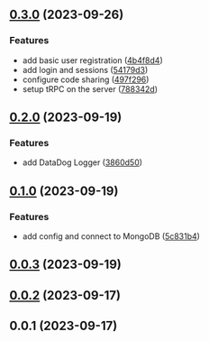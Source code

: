 

## [0.3.0](https://github.com/mcankudis/hometheca/compare/0.2.0...0.3.0) (2023-09-26)


### Features

* add basic user registration ([4b4f8d4](https://github.com/mcankudis/hometheca/commit/4b4f8d4e7002fb9ba73db83bf98fb9428e6faa2b))
* add login and sessions ([54179d3](https://github.com/mcankudis/hometheca/commit/54179d3fa2de3c42db5ae32ffcdcf770bf3a5467))
* configure code sharing ([497f296](https://github.com/mcankudis/hometheca/commit/497f296b0dc2b843294397ff924b6c63b13f413d))
* setup tRPC on the server ([788342d](https://github.com/mcankudis/hometheca/commit/788342dbac3f6a29a7547dc6200f8a72ec20083d))

## [0.2.0](https://github.com/mcankudis/hometheca/compare/0.1.0...0.2.0) (2023-09-19)


### Features

* add DataDog Logger ([3860d50](https://github.com/mcankudis/hometheca/commit/3860d50a4b8c45b5fe81ebe7d95a51ec2b26920d))

## [0.1.0](https://github.com/mcankudis/hometheca/compare/0.0.3...0.1.0) (2023-09-19)


### Features

* add config and connect to MongoDB ([5c831b4](https://github.com/mcankudis/hometheca/commit/5c831b4038633aac93d2f30f160f0e25dc839cd4))

## [0.0.3](https://github.com/mcankudis/hometheca/compare/0.0.2...0.0.3) (2023-09-19)

## [0.0.2](https://github.com/mcankudis/hometheca/compare/0.0.1...0.0.2) (2023-09-17)

## 0.0.1 (2023-09-17)